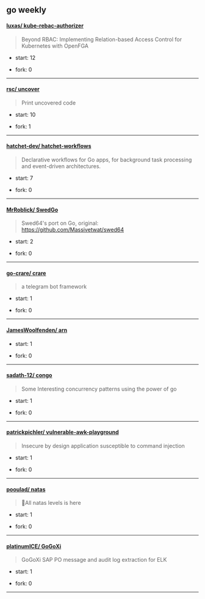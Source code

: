 ## go weekly

#### [luxas/ kube-rebac-authorizer](https://github.com/luxas/kube-rebac-authorizer)
>  Beyond RBAC: Implementing Relation-based Access Control for Kubernetes with OpenFGA
+ start: 12
+ fork: 0
---
#### [rsc/ uncover](https://github.com/rsc/uncover)
>  Print uncovered code
+ start: 10
+ fork: 1
---
#### [hatchet-dev/ hatchet-workflows](https://github.com/hatchet-dev/hatchet-workflows)
>  Declarative workflows for Go apps, for background task processing and event-driven architectures. 
+ start: 7
+ fork: 0
---
#### [MrRoblick/ SwedGo](https://github.com/MrRoblick/SwedGo)
>  Swed64's port on Go, original: https://github.com/Massivetwat/swed64
+ start: 2
+ fork: 0
---
#### [go-crare/ crare](https://github.com/go-crare/crare)
>  a telegram bot framework
+ start: 1
+ fork: 0
---
#### [JamesWoolfenden/ arn](https://github.com/JamesWoolfenden/arn)
>  
+ start: 1
+ fork: 0
---
#### [sadath-12/ congo](https://github.com/sadath-12/congo)
>  Some Interesting concurrency patterns using the power of go
+ start: 1
+ fork: 0
---
#### [patrickpichler/ vulnerable-awk-playground](https://github.com/patrickpichler/vulnerable-awk-playground)
>  Insecure by design application susceptible to command injection 
+ start: 1
+ fork: 0
---
#### [pooulad/ natas](https://github.com/pooulad/natas)
>  🚨All natas levels is here
+ start: 1
+ fork: 0
---
#### [platinumICE/ GoGoXi](https://github.com/platinumICE/GoGoXi)
>  GoGoXi SAP PO message and audit log extraction for ELK
+ start: 1
+ fork: 0
---